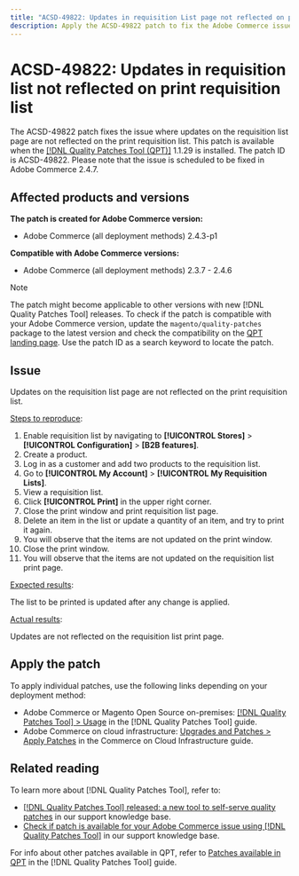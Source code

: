 ```yaml
---
title: "ACSD-49822: Updates in requisition List page not reflected on print requisition list"
description: Apply the ACSD-49822 patch to fix the Adobe Commerce issue where updates on the requisition list page are not reflected on the print requisition list.
---
```


# ACSD-49822: Updates in requisition list not reflected on print requisition list

The ACSD-49822 patch fixes the issue where updates on the requisition list page are not reflected on the print requisition list. This patch is available when the [[!DNL Quality Patches Tool (QPT)]](/help/announcements/adobe-commerce-announcements/magento-quality-patches-released-new-tool-to-self-serve-quality-patches.md) 1.1.29 is installed. The patch ID is ACSD-49822. Please note that the issue is scheduled to be fixed in Adobe Commerce 2.4.7.

## Affected products and versions

**The patch is created for Adobe Commerce version:**

*  Adobe Commerce (all deployment methods) 2.4.3-p1

**Compatible with Adobe Commerce versions:**

* Adobe Commerce (all deployment methods) 2.3.7 - 2.4.6

>[!NOTE]
>
>The patch might become applicable to other versions with new [!DNL Quality Patches Tool] releases. To check if the patch is compatible with your Adobe Commerce version, update the `magento/quality-patches` package to the latest version and check the compatibility on the [QPT landing page](https://experienceleague.adobe.com/tools/commerce-quality-patches/index.html). Use the patch ID as a search keyword to locate the patch.

## Issue

Updates on the requisition list page are not reflected on the print requisition list.

<u>Steps to reproduce</u>:

1. Enable requisition list by navigating to **[!UICONTROL Stores]** > **[!UICONTROL Configuration]** > **[B2B features]**.
1. Create a product.
1. Log in as a customer and add two products to the requisition list.
1. Go to **[!UICONTROL My Account]** > **[!UICONTROL My Requisition Lists]**.
1. View a requisition list.
1. Click **[!UICONTROL Print]** in the upper right corner.
1. Close the print window and print requisition list page.
1. Delete an item in the list or update a quantity of an item, and try to print it again. 
1. You will observe that the items are not updated on the print window.
1. Close the print window.
1. You will observe that the items are not updated on the requisition list print page.

<u>Expected results</u>:

The list to be printed is updated after any change is applied.

<u>Actual results</u>:

Updates are not reflected on the requisition list print page.

## Apply the patch

To apply individual patches, use the following links depending on your deployment method:

* Adobe Commerce or Magento Open Source on-premises: [[!DNL Quality Patches Tool] > Usage](https://experienceleague.adobe.com/docs/commerce-operations/tools/quality-patches-tool/usage.html) in the [!DNL Quality Patches Tool] guide.
* Adobe Commerce on cloud infrastructure: [Upgrades and Patches > Apply Patches](https://experienceleague.adobe.com/docs/commerce-cloud-service/user-guide/develop/upgrade/apply-patches.html) in the Commerce on Cloud Infrastructure guide.

## Related reading

To learn more about [!DNL Quality Patches Tool], refer to:

* [[!DNL Quality Patches Tool] released: a new tool to self-serve quality patches](/help/announcements/adobe-commerce-announcements/magento-quality-patches-released-new-tool-to-self-serve-quality-patches.md) in our support knowledge base.
* [Check if patch is available for your Adobe Commerce issue using [!DNL Quality Patches Tool]](/help/support-tools/patches-available-in-qpt-tool/check-patch-for-magento-issue-with-magento-quality-patches.md) in our support knowledge base.

For info about other patches available in QPT, refer to [Patches available in QPT](https://experienceleague.adobe.com/tools/commerce-quality-patches/index.html) in the [!DNL Quality Patches Tool] guide.